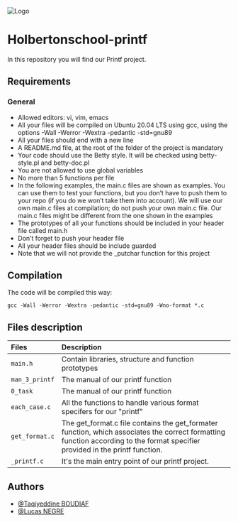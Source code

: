 ![Logo](https://media.licdn.com/dms/image/D5612AQEZDCDbq8DKEQ/article-cover_image-shrink_600_2000/0/1683863373095?e=2147483647&v=beta&t=K2NKtvEyjQmCz-S6wXUr1GPL8yHvYAsvFkqBfrvoTZM)


# Holbertonschool-printf
In this repository you will find our Printf project.
## Requirements
### General
- Allowed editors: vi, vim, emacs
- All your files will be compiled on Ubuntu 20.04 LTS using gcc, using the options -Wall -Werror -Wextra -pedantic -std=gnu89
- All your files should end with a new line
- A README.md file, at the root of the folder of the project is mandatory
- Your code should use the Betty style. It will be checked using betty-style.pl and betty-doc.pl
- You are not allowed to use global variables
- No more than 5 functions per file
- In the following examples, the main.c files are shown as examples. You can use them to test your functions, but you don’t have to push them to your repo (if you do we won’t take them into account). We will use our own main.c files at compilation; do not push your own main.c file. Our main.c files might be different from the one shown in the examples
- The prototypes of all your functions should be included in your header file called main.h
- Don’t forget to push your header file
- All your header files should be include guarded
- Note that we will not provide the _putchar function for this project
## Compilation
The code will be compiled this way:
```http
gcc -Wall -Werror -Wextra -pedantic -std=gnu89 -Wno-format *.c
```
## Files description
| Files     | Description                       |
| :------- | :-------------------------------- |
| `main.h` | Contain libraries, structure and function prototypes |
| `man_3_printf` | The manual of our printf function |
| `0_task` | The manual of our printf function |
| `each_case.c` | All the functions to handle various format specifers for our "printf" |
| `get_format.c` | The get_format.c file contains the get_formater function, which associates the correct formatting function according to the format specifier provided in the printf function. |
| `_printf.c` | It's the main entry point of our printf project. |

## Authors

- [@Taqiyeddine BOUDIAF](https://www.github.com/Rippedz)
- [@Lucas NEGRE](https://www.github.com/LucasNGRE)

